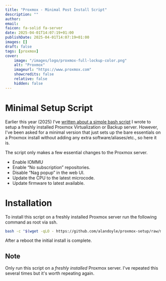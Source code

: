 ```yaml
---
title: "Proxmox - Minimal Post Install Script"
description: ""
author:
email:
faicon: fa-solid fa-server
date: 2025-04-01T14:07:19+01:00
publishDate: 2025-04-01T14:07:19+01:00
images: []
draft: false
tags: [proxmox]
cover:
    image: "/images/logo/proxmox-full-lockup-color.png"
    alt: "Proxmox"
    imageurl: "https://www.proxmox.com"
    showcredits: false
    relative: false
    hidden: false
---
```


# Minimal Setup Script

Earlier this year (2025) I’ve [written about a simple bash script](/blog/proxmox-initial-setup/) I wrote to setup a freshly installed Proxmox Virtualization or Backup server. However, I've been asked for a minimal version that just sets up the bare essentials on a Proxmox install without adding any extra software/aliases/etc., so here it is.

The script only makes a few essential changes to the Proxmox server. 

  - Enable IOMMU
  - Enable “No subscription” repositories.
  - Disable “Nag popup” in the web UI.
  - Update the CPU to the latest microcode. 
  - Update firmware to latest available. 

# Installation

To install this script on a freshly installed Proxmox server run the following command as root via ssh. 

``` bash
bash -c "$(wget -qLO - https://github.com/alandoyle/proxmox-setup/raw/main/proxmox-minimal-setup)"
```

After a reboot the initial install is complete.

## Note

Only run this script on a *freshly installed* Proxmox server. I've repeated this several times but it's worth repeating again.

